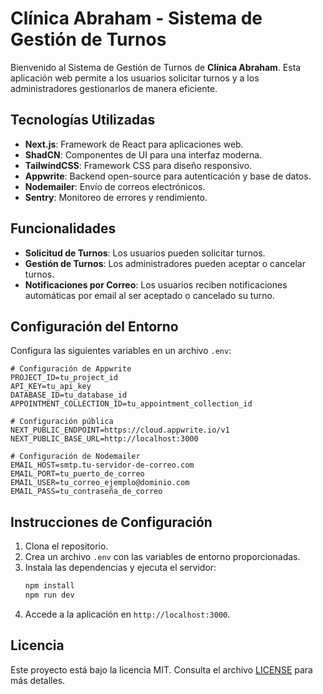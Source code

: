 # Clínica Abraham - Sistema de Gestión de Turnos

Bienvenido al Sistema de Gestión de Turnos de **Clínica Abraham**. Esta aplicación web permite a los usuarios solicitar turnos y a los administradores gestionarlos de manera eficiente.

## Tecnologías Utilizadas

- **Next.js**: Framework de React para aplicaciones web.
- **ShadCN**: Componentes de UI para una interfaz moderna.
- **TailwindCSS**: Framework CSS para diseño responsivo.
- **Appwrite**: Backend open-source para autenticación y base de datos.
- **Nodemailer**: Envío de correos electrónicos.
- **Sentry**: Monitoreo de errores y rendimiento.

## Funcionalidades

- **Solicitud de Turnos**: Los usuarios pueden solicitar turnos.
- **Gestión de Turnos**: Los administradores pueden aceptar o cancelar turnos.
- **Notificaciones por Correo**: Los usuarios reciben notificaciones automáticas por email al ser aceptado o cancelado su turno.

## Configuración del Entorno

Configura las siguientes variables en un archivo `.env`:

```env
# Configuración de Appwrite
PROJECT_ID=tu_project_id
API_KEY=tu_api_key
DATABASE_ID=tu_database_id
APPOINTMENT_COLLECTION_ID=tu_appointment_collection_id

# Configuración pública
NEXT_PUBLIC_ENDPOINT=https://cloud.appwrite.io/v1
NEXT_PUBLIC_BASE_URL=http://localhost:3000

# Configuración de Nodemailer
EMAIL_HOST=smtp.tu-servidor-de-correo.com
EMAIL_PORT=tu_puerto_de_correo
EMAIL_USER=tu_correo_ejemplo@dominio.com
EMAIL_PASS=tu_contraseña_de_correo
```

## Instrucciones de Configuración

1. Clona el repositorio.
2. Crea un archivo `.env` con las variables de entorno proporcionadas.
3. Instala las dependencias y ejecuta el servidor:
   ```bash
   npm install
   npm run dev
   ```
4. Accede a la aplicación en `http://localhost:3000`.

## Licencia

Este proyecto está bajo la licencia MIT. Consulta el archivo [LICENSE](./LICENSE) para más detalles.